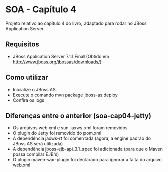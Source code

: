 # SOA - Capítulo 4

Projeto relativo ao capítulo 4 do livro, adaptado para rodar no JBoss Application Server. 

## Requisitos

* JBoss Application Server 7.1.1.Final (Obtido em http://www.jboss.org/jbossas/downloads/)

## Como utilizar

* Inicialize o JBoss AS.
* Execute o comando mvn package jboss-as:deploy
* Confira os logs

## Diferenças entre o anterior (soa-cap04-jetty)

* Os arquivos web.xml e sun-jaxws.xml foram removidos
* O plugin do Jetty foi removido do pom.xml
* A dependência jaxws-rt foi comentada (agora, a engine padrão do JBoss AS será utilizada)
* A dependência jboss-ejb-api_3.1_spec foi adicionada (para que o Maven possa compilar EJB's)
* O plugin maven-war-plugin foi declarado para ignorar a falta do arquivo web.xml
